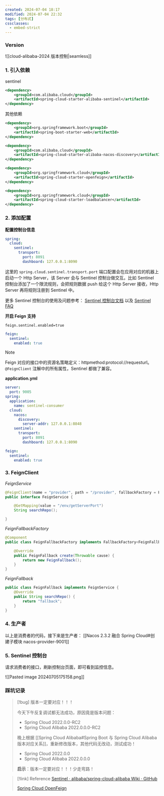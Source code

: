```yaml
---
created: 2024-07-04 18:17
modified: 2024-07-04 22:32
tags: [分布式]
cssclasses:
  - embed-strict
---
```


### Version

![[cloud-alibaba-2024 版本控制|seamless]]

### 1. 引入依赖

sentinel
```xml
<dependency>
	<groupId>com.alibaba.cloud</groupId>
	<artifactId>spring-cloud-starter-alibaba-sentinel</artifactId>
</dependency>
```

其他依赖
```xml
<dependency>
	<groupId>org.springframework.boot</groupId>
	<artifactId>spring-boot-starter-web</artifactId>
</dependency>

<dependency>
	<groupId>com.alibaba.cloud</groupId>
	<artifactId>spring-cloud-starter-alibaba-nacos-discovery</artifactId>
</dependency>

<dependency>
	<groupId>org.springframework.cloud</groupId>
	<artifactId>spring-cloud-starter-openfeign</artifactId>
</dependency>

<dependency>
	<groupId>org.springframework.cloud</groupId>
	<artifactId>spring-cloud-starter-loadbalancer</artifactId>
</dependency>
```

### 2. 添加配置

**配置控制台信息**
```yml
spring:
  cloud:
    sentinel:
      transport:
        port: 8091
        dashboard: 127.0.0.1:8090
```

这里的 `spring.cloud.sentinel.transport.port` 端口配置会在应用对应的机器上启动一个 Http Server，该 Server 会与 Sentinel 控制台做交互。比如 Sentinel 控制台添加了一个限流规则，会把规则数据 push 给这个 Http Server 接收，Http Server 再将规则注册到 Sentinel 中。

更多 Sentinel 控制台的使用及问题参考： [Sentinel 控制台文档](https://github.com/alibaba/Sentinel/wiki/%E6%8E%A7%E5%88%B6%E5%8F%B0) 以及 [Sentinel FAQ](https://github.com/alibaba/Sentinel/wiki/FAQ)

**开启 Feign 支持**

`feign.sentinel.enabled=true`

```yml
feign:
  sentinel:
    enabled: true
```

> [!note]
> Feign 对应的接口中的资源名策略定义：httpmethod:protocol://requesturl。`@FeignClient` 注解中的所有属性，Sentinel 都做了兼容。

**application.yml**
```yml
server:
  port: 9005
spring:
  application:
    name: sentinel-consumer
  cloud:
    nacos:
      discovery:
        server-addr: 127.0.0.1:8848
    sentinel:
      transport:
        port: 8091
        dashboard: 127.0.0.1:8090

feign:
  sentinel:
    enabled: true
```

### 3. FeignClient

*FeignService*
```java
@FeignClient(name = "provider", path = "/provider", fallbackFactory = FeignFallbackFactory.class)
public interface FeignService {

    @GetMapping(value = "/env/getServerPort")
    String searchRepo();

}
```

*FeignFallbackFactory*
```java
@Component
public class FeignFallbackFactory implements FallbackFactory<FeignFallback> {

    @Override
    public FeignFallback create(Throwable cause) {
        return new FeignFallback();
    }
}
```

*FeignFallback*
```java
public class FeignFallback implements FeignService {
    @Override
    public String searchRepo() {
        return "fallback";
    }
}
```

### 4. 生产者

以上是消费者的代码，接下来是生产者：
[[Nacos 2.3.2 融合 Spring Cloud#创建子模块 nacos-provider-9001]]

### 5. Sentinel 控制台

请求消费者的接口，刷新控制台页面，即可看到监控信息。

![[Pasted image 20240705175158.png]]

### 踩坑记录

> [!bug] 版本一定要对应！！！
> 
> 今天下午反复调试都无法成功，原因竟是版本问题：
> - Spring Cloud 2022.0.0-RC2
> - Spring Cloud Alibaba 2022.0.0.0-RC2
> 
> 晚上根据 [[Spring Cloud Alibaba#Spring Boot 与 Spring Cloud Alibaba 版本对应关系]]，重新修改版本，其他代码无改动，测试成功！
> - Spring Cloud 2022.0.0
> - Spring Cloud Alibaba 2022.0.0.0
> 
> **启示**：版本一定要对应！！！少走弯路！

> [!link] Reference
> [Sentinel · alibaba/spring-cloud-alibaba Wiki · GitHub](https://github.com/alibaba/spring-cloud-alibaba/wiki/Sentinel)
> 
> [Spring Cloud OpenFeign](https://docs.spring.io/spring-cloud-openfeign/docs/3.1.9/reference/html/#spring-cloud-feign-circuitbreaker-fallback)
